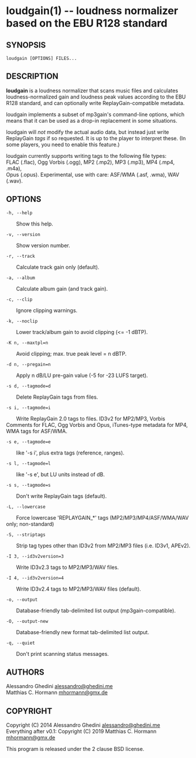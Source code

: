 loudgain(1) -- loudness normalizer based on the EBU R128 standard
=================================================================

## SYNOPSIS

`loudgain [OPTIONS] FILES...`

## DESCRIPTION

**loudgain** is a loudness normalizer that scans music files and calculates
loudness-normalized gain and loudness peak values according to the EBU R128
standard, and can optionally write ReplayGain-compatible metadata.

loudgain implements a subset of mp3gain's command-line options, which means that
it can be used as a drop-in replacement in some situations.

loudgain will _not_ modify the actual audio data, but instead just
write ReplayGain _tags_ if so requested. It is up to the player to interpret
these. (In some players, you need to enable this feature.)

loudgain currently supports writing tags to the following file types:  
  FLAC (.flac), Ogg Vorbis (.ogg), MP2 (.mp2), MP3 (.mp3), MP4 (.mp4, .m4a),  
  Opus (.opus).
  Experimental, use with care: ASF/WMA (.asf, .wma), WAV (.wav).


## OPTIONS

`-h, --help`

&nbsp;&nbsp;&nbsp;&nbsp;&nbsp;&nbsp;
Show this help.

`-v, --version`

&nbsp;&nbsp;&nbsp;&nbsp;&nbsp;&nbsp;
Show version number.

`-r, --track`

&nbsp;&nbsp;&nbsp;&nbsp;&nbsp;&nbsp;
Calculate track gain only (default).

`-a, --album`

&nbsp;&nbsp;&nbsp;&nbsp;&nbsp;&nbsp;
Calculate album gain (and track gain).

`-c, --clip`

&nbsp;&nbsp;&nbsp;&nbsp;&nbsp;&nbsp;
Ignore clipping warnings.

`-k, --noclip`

&nbsp;&nbsp;&nbsp;&nbsp;&nbsp;&nbsp;
Lower track/album gain to avoid clipping (<= -1 dBTP).

`-K n, --maxtpl=n`

&nbsp;&nbsp;&nbsp;&nbsp;&nbsp;&nbsp;
Avoid clipping; max. true peak level = n dBTP.

`-d n, --pregain=n`

&nbsp;&nbsp;&nbsp;&nbsp;&nbsp;&nbsp;
Apply n dB/LU pre-gain value (-5 for -23 LUFS target).

`-s d, --tagmode=d`

&nbsp;&nbsp;&nbsp;&nbsp;&nbsp;&nbsp;
Delete ReplayGain tags from files.

`-s i, --tagmode=i`

&nbsp;&nbsp;&nbsp;&nbsp;&nbsp;&nbsp;
Write ReplayGain 2.0 tags to files. ID3v2 for MP2/MP3, Vorbis Comments for FLAC, Ogg Vorbis and Opus, iTunes-type metadata for MP4, WMA tags for ASF/WMA.

`-s e, --tagmode=e`

&nbsp;&nbsp;&nbsp;&nbsp;&nbsp;&nbsp;
like '-s i', plus extra tags (reference, ranges).

`-s l, --tagmode=l`

&nbsp;&nbsp;&nbsp;&nbsp;&nbsp;&nbsp;
like '-s e', but LU units instead of dB.

`-s s, --tagmode=s`

&nbsp;&nbsp;&nbsp;&nbsp;&nbsp;&nbsp;
Don't write ReplayGain tags (default).

`-L, --lowercase`

&nbsp;&nbsp;&nbsp;&nbsp;&nbsp;&nbsp;
Force lowercase 'REPLAYGAIN_*' tags (MP2/MP3/MP4/ASF/WMA/WAV only; non-standard)

`-S, --striptags`

&nbsp;&nbsp;&nbsp;&nbsp;&nbsp;&nbsp;
Strip tag types other than ID3v2 from MP2/MP3 files (i.e. ID3v1, APEv2).

`-I 3, --id3v2version=3`

&nbsp;&nbsp;&nbsp;&nbsp;&nbsp;&nbsp;
Write ID3v2.3 tags to MP2/MP3/WAV files.

`-I 4, --id3v2version=4`

&nbsp;&nbsp;&nbsp;&nbsp;&nbsp;&nbsp;
Write ID3v2.4 tags to MP2/MP3/WAV files (default).

`-o, --output`

&nbsp;&nbsp;&nbsp;&nbsp;&nbsp;&nbsp;
Database-friendly tab-delimited list output (mp3gain-compatible).

`-O, --output-new`

&nbsp;&nbsp;&nbsp;&nbsp;&nbsp;&nbsp;
Database-friendly new format tab-delimited list output.

`-q, --quiet`

&nbsp;&nbsp;&nbsp;&nbsp;&nbsp;&nbsp;
Don't print scanning status messages.

## AUTHORS ##

Alessandro Ghedini <alessandro@ghedini.me>  
Matthias C. Hormann <mhormann@gmx.de>

## COPYRIGHT ##

Copyright (C) 2014 Alessandro Ghedini <alessandro@ghedini.me>  
Everything after v0.1: Copyright (C) 2019 Matthias C. Hormann <mhormann@gmx.de>

This program is released under the 2 clause BSD license.
